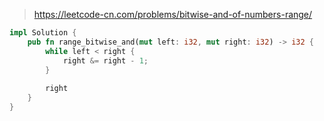 > https://leetcode-cn.com/problems/bitwise-and-of-numbers-range/

``` rust
impl Solution {
    pub fn range_bitwise_and(mut left: i32, mut right: i32) -> i32 {
        while left < right {
            right &= right - 1;
        }
        
        right
    }
}
```
